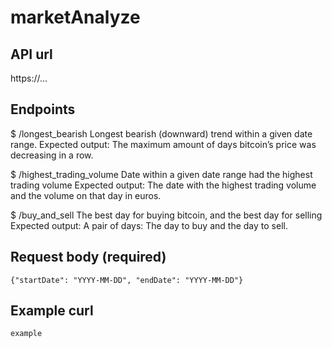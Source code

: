 # marketAnalyze

## API url

https://...

## Endpoints

$ /longest_bearish
Longest bearish (downward) trend within a given date range.
Expected output: The maximum amount of days bitcoin’s price was decreasing in a row.

$ /highest_trading_volume
Date within a given date range had the highest trading volume
Expected output: The date with the highest trading volume and the volume on that day in euros.

$ /buy_and_sell
The best day for buying bitcoin, and the best day for selling
Expected output: A pair of days: The day to buy and the day to sell.

## Request body (required)

`{"startDate": "YYYY-MM-DD", "endDate": "YYYY-MM-DD"}`

## Example curl

`example`
